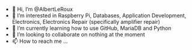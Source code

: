 - 👋 Hi, I’m @AlbertLeRoux
- 👀 I’m interested in Raspberry Pi, Databases, Application Development, Electronics, Electronics Repair (specifically amplifier repair)
- 🌱 I’m currently learning how to use GitHub, MariaDB and Python
- 💞️ I’m looking to collaborate on nothing at the moment
- 📫 How to reach me ...

<!---
AlbertLeRoux/AlbertLeRoux is a ✨ special ✨ repository because its `README.md` (this file) appears on your GitHub profile.
You can click the Preview link to take a look at your changes.
--->

